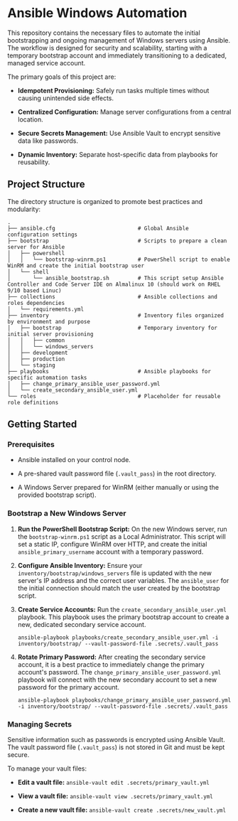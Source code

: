 # Ansible Windows Automation

This repository contains the necessary files to automate the initial bootstrapping and ongoing management of Windows servers using Ansible. The workflow is designed for security and scalability, starting with a temporary bootstrap account and immediately transitioning to a dedicated, managed service account.

The primary goals of this project are:

* **Idempotent Provisioning:** Safely run tasks multiple times without causing unintended side effects.

* **Centralized Configuration:** Manage server configurations from a central location.

* **Secure Secrets Management:** Use Ansible Vault to encrypt sensitive data like passwords.

* **Dynamic Inventory:** Separate host-specific data from playbooks for reusability.

## Project Structure

The directory structure is organized to promote best practices and modularity:

```
.
├── ansible.cfg                          # Global Ansible configuration settings
├── bootstrap                            # Scripts to prepare a clean server for Ansible
│   ├── powershell
│   │   └── bootstrap-winrm.ps1          # PowerShell script to enable WinRM and create the initial bootstrap user
│   └── shell
│       └── ansible_bootstrap.sh         # This script setup Ansible Controller and Code Server IDE on Almalinux 10 (should work on RHEL 9/10 based Linuc)
├── collections                          # Ansible collections and roles dependencies
│   └── requirements.yml
├── inventory                            # Inventory files organized by environment and purpose
│   ├── bootstrap                        # Temporary inventory for initial server provisioning
│   │   ├── common
│   │   └── windows_servers
│   ├── development
│   ├── production
│   └── staging
├── playbooks                            # Ansible playbooks for specific automation tasks
│   ├── change_primary_ansible_user_password.yml
│   └── create_secondary_ansible_user.yml
└── roles                                # Placeholder for reusable role definitions
```

## Getting Started

### Prerequisites

* Ansible installed on your control node.

* A pre-shared vault password file (`.vault_pass`) in the root directory.

* A Windows Server prepared for WinRM (either manually or using the provided bootstrap script).

### Bootstrap a New Windows Server

1.  **Run the PowerShell Bootstrap Script:**
    On the new Windows server, run the `bootstrap-winrm.ps1` script as a Local Administrator. This script will set a static IP, configure WinRM over HTTP, and create the initial `ansible_primary_username` account with a temporary password.

2.  **Configure Ansible Inventory:**
    Ensure your `inventory/bootstrap/windows_servers` file is updated with the new server's IP address and the correct user variables. The `ansible_user` for the initial connection should match the user created by the bootstrap script.

3.  **Create Service Accounts:**
    Run the `create_secondary_ansible_user.yml` playbook. This playbook uses the primary bootstrap account to create a new, dedicated secondary service account.

    ```
    ansible-playbook playbooks/create_secondary_ansible_user.yml -i inventory/bootstrap/ --vault-password-file .secrets/.vault_pass
    
    ```

4.  **Rotate Primary Password:**
    After creating the secondary service account, it is a best practice to immediately change the primary account's password. The `change_primary_ansible_user_password.yml` playbook will connect with the new secondary account to set a new password for the primary account.

    ```
    ansible-playbook playbooks/change_primary_ansible_user_password.yml -i inventory/bootstrap/ --vault-password-file .secrets/.vault_pass
    
    ```

### Managing Secrets

Sensitive information such as passwords is encrypted using Ansible Vault. The vault password file (`.vault_pass`) is not stored in Git and must be kept secure.

To manage your vault files:

* **Edit a vault file:** `ansible-vault edit .secrets/primary_vault.yml`

* **View a vault file:** `ansible-vault view .secrets/primary_vault.yml`

* **Create a new vault file:** `ansible-vault create .secrets/new_vault.yml`
